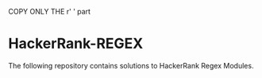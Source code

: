 
COPY ONLY THE r' ' part
# HackerRank-REGEX
The following repository contains solutions to HackerRank Regex Modules.
